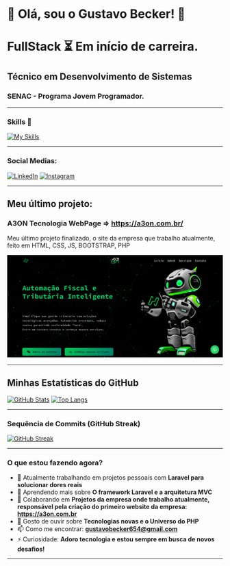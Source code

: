 # 👋 Olá, sou o Gustavo Becker! 👾
#  FullStack ⏳ Em início de carreira.
## Técnico em Desenvolvimento de Sistemas
### SENAC - Programa Jovem Programador.
---

### Skills 🚀

[![My Skills](https://skillicons.dev/icons?i=html,css,javascript,tailwind,bootstrap,php,laravel,mysql,git,github,vscode)](https://skillicons.dev)

---

### Social Medias:

[![LinkedIn](https://img.shields.io/badge/LinkedIn-0077B5?style=for-the-badge&logo=linkedin&logoColor=white)](https://www.linkedin.com/in/gustavo-becker-58a63a33a/)
[![Instagram](https://img.shields.io/badge/Instagram-E4405F?style=for-the-badge&logo=instagram&logoColor=white)](https://www.instagram.com/gustavobecker.98/)

---
## Meu último projeto:

### A3ON Tecnologia WebPage => https://a3on.com.br/

Meu último projeto finalizado, o site da empresa que trabalho atualmente, feito em HTML, CSS, JS, BOOTSTRAP, PHP

[![Visualização da Tela Inicial do Meu Site](https://github.com/GustavoBeckerDev/GustavoBeckerDev/blob/main/assets/images/a3on-page-print.png?raw=true)](https://a3on.com.br/)

---

## Minhas Estatísticas do GitHub

[![GitHub Stats](https://github-readme-stats.vercel.app/api?username=GustavoBeckerDev&show_icons=true&theme=dracula&hide_border=true)](https://github.com/anuraghazra/github-readme-stats)      [![Top Langs](https://github-readme-stats.vercel.app/api/top-langs/?username=GustavoBeckerDev&layout=compact&theme=dracula&hide_border=true)](https://github.com/anuraghazra/github-readme-stats)

---

### Sequência de Commits (GitHub Streak)

[![GitHub Streak](https://github-readme-streak-stats.herokuapp.com/?user=GustavoBeckerDev&theme=dracula&hide_border=true)](https://git.io/streak-stats)

---

### O que estou fazendo agora?

* 🔭 Atualmente trabalhando em projetos pessoais com **Laravel para solucionar dores reais**
* 🌱 Aprendendo mais sobre **O framework Laravel e a arquitetura MVC**
* 👯 Colaborando em **Projetos da empresa onde trabalho atualmente, responsável pela criação do primeiro website da empresa: https://a3on.com.br**
* 💬 Gosto de ouvir sobre **Tecnologias novas e o Universo do PHP**
* 📫 Como me encontrar: **gustavobecker654@gmail.com**
* ⚡ Curiosidade: **Adoro tecnologia e estou sempre em busca de novos desafios!**

---
